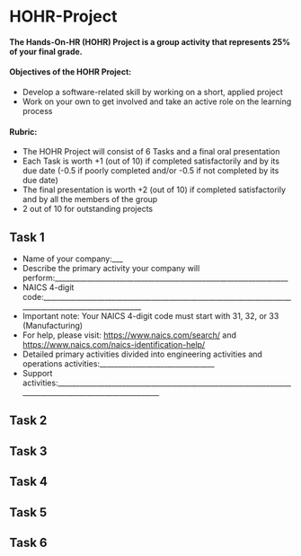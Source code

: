 # HOHR-Project
#### The Hands-On-HR (HOHR) Project is a group activity that represents 25% of your final grade.
#### Objectives of the HOHR Project:
* Develop a software-related skill by working on a short, applied project
* Work on your own to get involved and take an active role on the learning process 
#### Rubric:
* The HOHR Project will consist of 6 Tasks and a final oral presentation
* Each Task is worth +1 (out of 10) if completed satisfactorily and by its due date (-0.5 if poorly completed and/or -0.5 if not completed by its due date)
* The final presentation is worth +2 (out of 10) if completed satisfactorily and by all the members of the group
* 2 out of 10 for outstanding projects

## Task 1
* Name of your company:___
* Describe the primary activity your company will perform:_________________________________________________________________
* NAICS 4-digit code:______________________________________________________________________________________________________
* Important note: Your NAICS 4-digit code must start with 31, 32, or 33 (Manufacturing)
* For help, please visit: https://www.naics.com/search/ and https://www.naics.com/naics-identification-help/
* Detailed primary activities divided into engineering activities and operations activities:________________________________
* Support activities:_______________________________________________________________________________________________________

## Task 2
## Task 3
## Task 4
## Task 5
## Task 6
